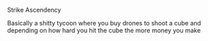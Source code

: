 Strike Ascendency 

Basically a shitty tycoon where you buy drones to shoot a cube
and depending on how hard you hit the cube the more money you make
